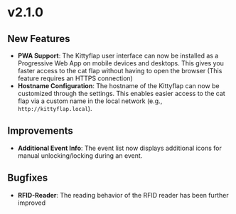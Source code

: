 # v2.1.0

## New Features
- **PWA Support**: The Kittyflap user interface can now be installed as a Progressive Web App on mobile devices and desktops. This gives you faster access to the cat flap without having to open the browser (This feature requires an HTTPS connection)
- **Hostname Configuration**: The hostname of the Kittyflap can now be customized through the settings. This enables easier access to the cat flap via a custom name in the local network (e.g., `http://kittyflap.local`).

## Improvements
- **Additional Event Info**: The event list now displays additional icons for manual unlocking/locking during an event.

## Bugfixes
- **RFID-Reader**: The reading behavior of the RFID reader has been further improved